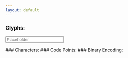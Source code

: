 ```yaml
---
layout: default
---
```




### Glyphs:   
 <div class="row">
    <form class="col s12">
      <div class="row">
        <div class="input-field col s6">
          <input placeholder="Placeholder" id="glyph" type="text" class="validate">
        </div>
      </div>
  </form>
 </div>
### Characters:
### Code Points:
### Binary Encoding:
